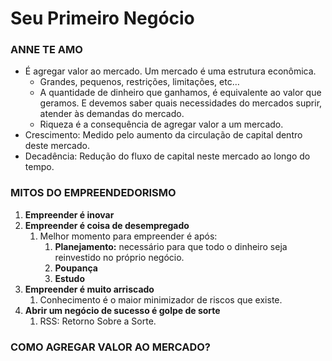 
# Seu Primeiro Negócio

### ANNE TE AMO

- É agregar valor ao mercado. Um mercado é uma estrutura econômica.
  - Grandes, pequenos, restrições, limitações, etc…
  - A quantidade de dinheiro que ganhamos, é equivalente ao valor que geramos. E devemos saber quais necessidades do mercados suprir, atender às demandas do mercado.
  - Riqueza é a consequência de agregar valor a um mercado.
- Crescimento: Medido pelo aumento da circulação de capital dentro deste mercado.
- Decadência: Redução do fluxo de capital neste mercado ao longo do tempo.

### MITOS DO EMPREENDEDORISMO

1. **Empreender é inovar**
2. **Empreender é coisa de desempregado**
    1. Melhor momento para empreender é após:
        1. **Planejamento:** necessário para que todo o dinheiro seja reinvestido no próprio negócio.
        2. **Poupança**
        3. **Estudo**
3. **Empreender é muito arriscado**
    1. Conhecimento é o maior minimizador de riscos que existe.
4. **Abrir um negócio de sucesso é golpe de sorte**
    1. RSS: Retorno Sobre a Sorte.

### COMO AGREGAR VALOR AO MERCADO?
